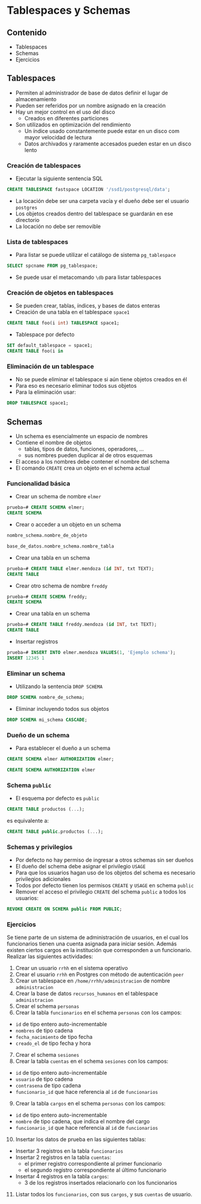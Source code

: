 # Tablespaces y Schemas

## Contenido

* Tablespaces
* Schemas
* Ejercicios

## Tablespaces

* Permiten al administrador de base de datos definir el lugar de almacenamiento
* Pueden ser referidos por un nombre asignado en la creación
* Hay un mejor control en el uso del disco
  - Creados en diferentes particiones
* Son utilizados en optimización del rendimiento
  - Un índice usado constantemente puede estar en un disco com mayor velocidad de lectura
  - Datos archivados y raramente accesados pueden estar en un disco lento

### Creación de tablespaces

* Ejecutar la siguiente sentencia SQL

```sql
CREATE TABLESPACE fastspace LOCATION '/ssd1/postgresql/data';
```

* La locación debe ser una carpeta vacía y el dueño debe ser el usuario `postgres`
* Los objetos creados dentro del tablespace se guardarán en ese directorio
* La locación no debe ser removible

### Lista de tablespaces

* Para listar se puede utilizar el catálogo de sistema `pg_tablespace`

```SQL
SELECT spcname FROM pg_tablespace;
```

* Se puede usar el metacomando `\db` para listar tablespaces

### Creación de objetos en tablespaces

* Se pueden crear, tablas, índices, y bases de datos enteras
* Creación de una tabla en el tablespace `space1`

```sql
CREATE TABLE foo(i int) TABLESPACE space1;
```

* Tablespace por defecto

```SQL
SET default_tablespace = space1;
CREATE TABLE foo(i in
```

### Eliminación de un tablespace

* No se puede eliminar el tablespace si aún tiene objetos creados en él
* Para eso es necesario eliminar todos sus objetos
* Para la eliminación usar:

```sql
DROP TABLESPACE space1;
```

## Schemas

* Un schema es esencialmente un espacio de nombres
* Contiene el nombre de objetos
  - tablas, tipos de datos, funciones, operadores, ...
  - sus nombres pueden duplicar al de otros esquemas
* El acceso a los nombres debe contener el nombre del schema
* El comando `CREATE` crea un objeto en el schema actual

### Funcionalidad básica

* Crear un schema de nombre `elmer`

```SQL
prueba=# CREATE SCHEMA elmer;
CREATE SCHEMA
```

* Crear o acceder a un objeto en un schema

```sql
nombre_schema.nombre_de_objeto
```

```SQL
base_de_datos.nombre_schema.nombre_tabla
```

* Crear una tabla en un schema

```SQL
prueba=# CREATE TABLE elmer.mendoza (id INT, txt TEXT);
CREATE TABLE
```

* Crear otro schema de nombre `freddy`

```SQL
prueba=# CREATE SCHEMA freddy;
CREATE SCHEMA
```

* Crear una tabla en un schema

```SQL
prueba=# CREATE TABLE freddy.mendoza (id INT, txt TEXT);
CREATE TABLE
```

* Insertar registros

```SQL
prueba=# INSERT INTO elmer.mendoza VALUES(1, 'Ejemplo schema');
INSERT 12345 1
```

### Eliminar un schema

* Utilizando la sentencia `DROP SCHEMA`

```sql
DROP SCHEMA nombre_de_schema;
```

* Eliminar incluyendo todos sus objetos

```sql
DROP SCHEMA mi_schema CASCADE;
```

### Dueño de un schema

* Para establecer el dueño a un schema

```sql
CREATE SCHEMA elmer AUTHORIZATION elmer;

CREATE SCHEMA AUTHORIZATION elmer
```

### Schema `public`

* El esquema por defecto es `public`

```sql
CREATE TABLE productos (...);
```

es equivalente a:

```sql
CREATE TABLE public.productos (...);
```

### Schemas y privilegios

* Por defecto no hay permiso de ingresar a otros schemas sin ser dueños
* El dueño del schema debe asignar el privilegio `USAGE`
* Para que los usuarios hagan uso de los objetos del schema es necesario privilegios adicionales
* Todos por defecto tienen los permisos `CREATE` y `USAGE` en schema `public`
* Remover el acceso el privilegio `CREATE` del schema `public` a todos los usuarios:

```sql
REVOKE CREATE ON SCHEMA public FROM PUBLIC;
```

### Ejercicios

Se tiene parte de un sistema de administración de usuarios, en el cual los funcionarios tienen una cuenta asignada para iniciar sesión. Además existen ciertos cargos en la institución que corresponden a un funcionario. Realizar las siguientes actividades:

1. Crear un usuario `rrhh` en el sistema operativo
2. Crear el usuario `rrhh` en Postgres con método de autenticación `peer`
3. Crear un tablespace en `/home/rrhh/administracion` de nombre `administracion`
4. Crear la base de datos `recursos_humanos` en el tablespace `administracion`
5. Crear el schema `personas`
6. Crear la tabla `funcionarios` en el schema `personas` con los campos:
  - `id` de tipo entero auto-incrementable
  - `nombres` de tipo cadena
  - `fecha_nacimiento` de tipo fecha
  - `creado_el` de tipo fecha y hora
7. Crear el schema `sesiones`
8. Crear la tabla `cuentas` en el schema `sesiones` con los campos:
  - `id` de tipo entero auto-incrementable
  - `usuario` de tipo cadena
  - `contrasena` de tipo cadena
  - `funcionario_id` que hace referencia al `id` de `funcionarios`
9. Crear la tabla `cargos` en el schema `personas` con los campos:
  - `id` de tipo entero auto-incrementable
  - `nombre` de tipo cadena, que indica el nombre del cargo
  - `funcionario_id` que hace referencia al `id` de `funcionarios`
10. Insertar los datos de prueba en las siguientes tablas:
  - Insertar 3 registros en la tabla `funcionarios`
  - Insertar 2 registros en la tabla `cuentas`:
    * el primer registro correspondiente al primer funcionario
    * el segundo registro correspondiente al último funcionario
  - Insertar 4 registros en la tabla `cargos`:
    * 3 de los registros insertados relacionarlo con los funcionarios
11. Listar todos los `funcionarios`, con sus `cargos`, y sus `cuentas` de usuario.
